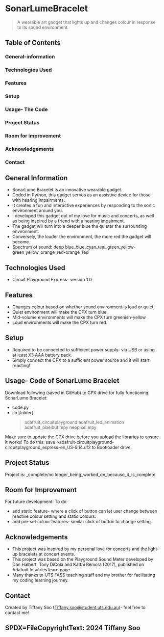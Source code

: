 # SonarLumeBracelet
> A wearable art gadget that lights up and changes colour in response to its sound environment. 


## Table of Contents
### General-information
### Technologies Used
### Features
### Setup
### Usage- The Code
### Project Status
### Room for improvement
### Acknowledgements
### Contact



## General Information
- SonarLume Bracelet is an innovative wearable gadget.
- Coded in Python, this gadget serves as an assistive device for those with hearing impairments.
- It creates a fun and interactive experiences by responding to the sonic environment around you.
- I developed this gadget out of my love for music and concerts, as well as being inspired by a friend with a hearing impairment.
- The gadget will turn into a deeper blue the quieter the surrounding environment. 
- Conversely, the louder the environment, the more red the gadget will become.
- Spectrum of sound: deep blue_blue_cyan_teal_green_yellow-green_yellow_orange_red-orange_red


## Technologies Used
- Circuit Playground Express- version 1.0


## Features
- Changes colour based on whether sound environment is loud or quiet.
- Quiet environment will make the CPX turn blue. 
- Mid-volume environments will make the CPX turn greenish-yellow
- Loud environments will make the CPX turn red.  


## Setup
- Required to be connected to sufficient power supply- via USB or using at least X3 AAA battery pack.
- Simply connect the CPX to a sufficient power source and it will start reacting!


## Usage- Code of SonarLume Bracelet 
Download following (saved in GitHub) to CPX drive for fully functioning SonarLume Bracelet: 
- code.py
- lib [folder]
  > adafruit_circuitplayground
  > adafruit_led_animation
  > adafruit_pixelbuf.mpy
  > neopixel.mpy

Make sure to update the CPX drive before you upload the libraries to ensure it works! 
To do this: 
save >adafruit-circuitplayground-circuitplayground_express-en_US-9.14.uf2 to Bootloader drive. 


## Project Status
Project is:  _complete/no longer_being_worked_on_because_it_is_complete.


## Room for Improvement
For future development: 
To do:
- add static feature- where a click of button can let user change between reactive colour setting and static colours.
- add pre-set colour features- similar click of button to change setting. 


## Acknowledgements
- This project was inspired by my personal love for concerts and the light-up bracelets at concert events.
- This project was based on the Playground Sound Meter developed by Dan Halbert, Tony DiCola and Kattni Remora (2017), published on Adafruit Insutries learn page. 
- Many thanks to UTS FASS teaching staff and my brother for facilitating my coding learning journey.


## Contact
Created by Tiffany Soo (Tiffany.soo@student.uts.edu.au)- feel free to contact me!



## SPDX=FileCopyrightText: 2024 Tiffany Soo

